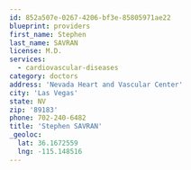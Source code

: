 ```yaml
---
id: 852a507e-0267-4206-bf3e-85805971ae22
blueprint: providers
first_name: Stephen
last_name: SAVRAN
license: M.D.
services:
  - cardiovascular-diseases
category: doctors
address: 'Nevada Heart and Vascular Center'
city: 'Las Vegas'
state: NV
zip: '89183'
phone: 702-240-6482
title: 'Stephen SAVRAN'
_geoloc:
  lat: 36.1672559
  lng: -115.148516
---
```

